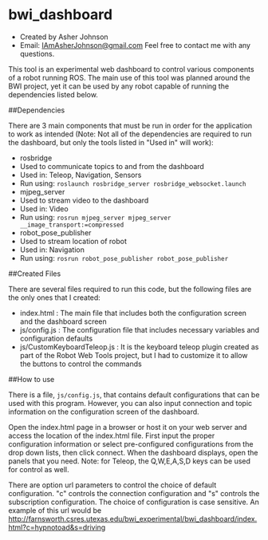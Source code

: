 bwi_dashboard
=================
- Created by Asher Johnson
- Email: IAmAsherJohnson@gmail.com
Feel free to contact me with any questions.

This tool is an experimental web dashboard to control various components of a robot running ROS. The main use of this tool was planned around the BWI project, yet it can be used by any robot capable of running the dependencies listed below.

##Dependencies

There are 3 main components that must be run in order for the application to work as intended (Note: Not all of the dependencies are required to run the dashboard, but only the tools listed in "Used in" will work):
- rosbridge
 - Used to communicate topics to and from the dashboard
 - Used in: Teleop, Navigation, Sensors
 - Run using: `roslaunch rosbridge_server rosbridge_websocket.launch`
- mjpeg_server
 - Used to stream video to the dashboard
 - Used in: Video
 - Run using: `rosrun mjpeg_server mjpeg_server __image_transport:=compressed`
- robot_pose_publisher
 - Used to stream location of robot
 - Used in: Navigation
 - Run using: `rosrun robot_pose_publisher robot_pose_publisher`


##Created Files

There are several files required to run this code, but the following files are the only ones that I created:

- index.html : The main file that includes both the configuration screen and the dashboard screen
- js/config.js : The configuration file that includes necessary variables and configuration defaults
- js/CustomKeyboardTeleop.js : It is the keyboard teleop plugin created as part of the Robot Web Tools project, but I had to customize it to allow the buttons to control the commands

##How to use

There is a file, `js/config.js`, that contains default configurations that can be used with this program. However, you can also input connection and topic information on the configuration screen of the dashboard.

Open the index.html page in a browser or host it on your web server and access the location of the index.html file. First input the proper configuration information or select pre-configured configurations from the drop down lists, then click connect. When the dashboard displays, open the panels that you need. Note: for Teleop, the Q,W,E,A,S,D keys can be used for control as well.

There are option url parameters to control the choice of default configuration. "c" controls the connection configuration and "s" controls the subscription configuration. The choice of configuration is case sensitive. An example of this url would be http://farnsworth.csres.utexas.edu/bwi_experimental/bwi_dashboard/index.html?c=hypnotoad&s=driving
